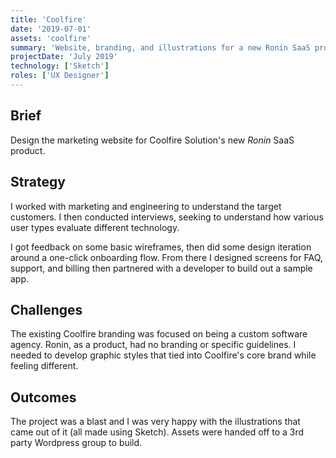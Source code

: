 ```yaml
---
title: 'Coolfire'
date: '2019-07-01'
assets: 'coolfire'
summary: 'Website, branding, and illustrations for a new Ronin SaaS product from Coolfire Solutions.'
projectDate: 'July 2019'
technology: ['Sketch']
roles: ['UX Designer']
---
```


## Brief

Design the marketing website for Coolfire Solution's new _Ronin_ SaaS product.

## Strategy

I worked with marketing and engineering to understand the target customers. I then conducted interviews, seeking to understand how various user types evaluate different technology.

I got feedback on some basic wireframes, then did some design iteration around a one-click onboarding flow. From there I designed screens for FAQ, support, and billing then partnered with a developer to build out a sample app.

## Challenges

The existing Coolfire branding was focused on being a custom software agency. Ronin, as a product, had no branding or specific guidelines. I needed to develop graphic styles that tied into Coolfire's core brand while feeling different.

## Outcomes

The project was a blast and I was very happy with the illustrations that came out of it (all made using Sketch). Assets were handed off to a 3rd party Wordpress group to build.
